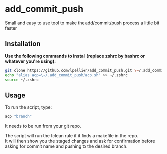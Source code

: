 # add_commit_push
Small and easy to use tool to make the add/commit/push process a little bit faster

## Installation
<b>Use the following commands to install (replace zshrc by bashrc or whatever you're using):</b>

```bash
git clone https://github.com/lpellier/add_commit_push.git \~/.add_commit_push
echo "alias acp=\~/.add_commit_push/acp.sh" >> ~/.zshrc
source ~/.zshrc
```

## Usage

To run the script, type:
```bash
acp "branch"
```
It needs to be run from your git repo.

The script will run the fclean rule if it finds a makefile in the repo.<br>
It will then show you the staged changes and ask for confirmation before asking for commit name and pushing to the desired branch.
